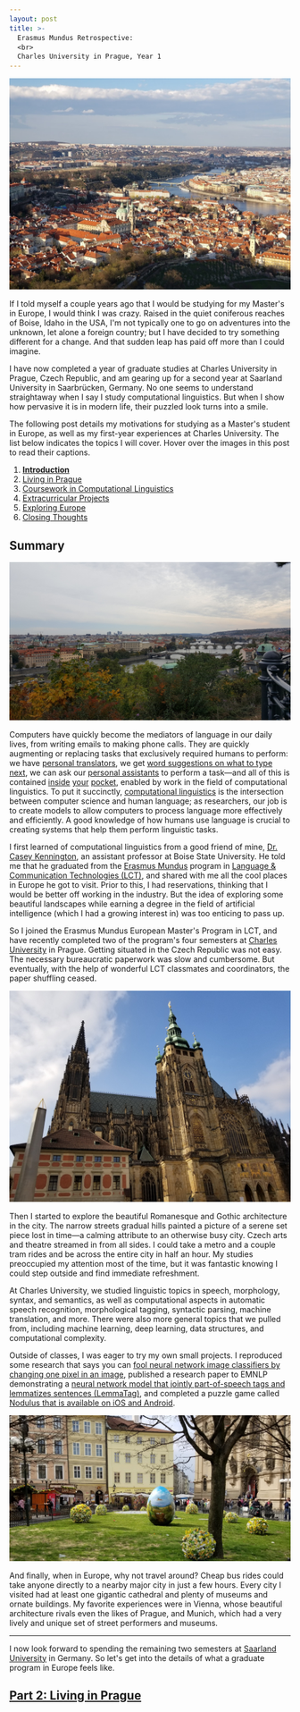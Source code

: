 ```yaml
---
layout: post
title: >-
  Erasmus Mundus Retrospective:
  <br>
  Charles University in Prague, Year 1
---
```


![Prague Aerial](/public/img/prague-city-aerial.jpg "A view of Prague from the Petřín Lookout Tower")

If I told myself a couple years ago that I would be studying for my Master's in Europe, I would think I was crazy. Raised in the quiet coniferous reaches of Boise, Idaho in the USA, I'm not typically one to go on adventures into the unknown, let alone a foreign country; but I have decided to try something different for a change. And that sudden leap has paid off more than I could imagine.

I have now completed a year of graduate studies at Charles University in Prague, Czech Republic, and am gearing up for a second year at Saarland University in Saarbrücken, Germany. No one seems to understand straightaway when I say I study computational linguistics. But when I show how pervasive it is in modern life, their puzzled look turns into a smile.

The following post details my motivations for studying as a Master's student in Europe, as well as my first-year experiences at Charles University. The list below indicates the topics I will cover. Hover over the images in this post to read their captions.

1. **[Introduction](/erasmus-mundus)**
1. [Living in Prague](/erasmus-living-in-prague)
1. [Coursework in Computational Linguistics](/erasmus-coursework-in-computational-linguistics)
1. [Extracurricular Projects](/erasmus-extracurricular-projects)
1. [Exploring Europe](/erasmus-exploring-europe)
1. [Closing Thoughts](/erasmus-mundus-conclusion)

## Summary

![Prague View](/public/img/prague-city-hill.jpg "Another view of Prague")

Computers have quickly become the mediators of language in our daily lives, from writing emails to making phone calls. They are quickly augmenting or replacing tasks that exclusively required humans to perform: we have [personal translators](https://en.wikipedia.org/wiki/Machine_translation), we get [word suggestions on what to type next](https://en.wikipedia.org/wiki/Autocomplete), we can ask our [personal assistants](https://en.wikipedia.org/wiki/Virtual_assistant) to perform a task&mdash;and all of this is contained [inside](https://translate.google.com/) [your](https://play.google.com/store/apps/details?id=com.google.android.inputmethod.latin) [pocket](https://assistant.google.com/), enabled by work in the field of computational linguistics. To put it succinctly, [computational linguistics](https://en.wikipedia.org/wiki/Computational_linguistics) is the intersection between computer science and human language; as researchers, our job is to create models to allow computers to process language more effectively and efficiently. A good knowledge of how humans use language is crucial to creating systems that help them perform linguistic tasks.

I first learned of computational linguistics from a good friend of mine, [Dr. Casey Kennington](https://coen.boisestate.edu/faculty-staff/caseykennington/), an assistant professor at Boise State University. He told me that he graduated from the [Erasmus Mundus](https://ec.europa.eu/programmes/erasmus-plus/opportunities/individuals/students/erasmus-mundus-joint-master-degrees_en) program in [Language & Communication Technologies (LCT)](https://lct-master.org/), and shared with me all the cool places in Europe he got to visit. Prior to this, I had reservations, thinking that I would be better off working in the industry. But the idea of exploring some beautiful landscapes while earning a degree in the field of artificial intelligence (which I had a growing interest in) was too enticing to pass up.

So I joined the Erasmus Mundus European Master's Program in LCT, and have recently completed two of the program's four semesters at [Charles University](http://ufal.mff.cuni.cz/home-page) in Prague. Getting situated in the Czech Republic was not easy. The necessary bureaucratic paperwork was slow and cumbersome. But eventually, with the help of wonderful LCT classmates and coordinators, the paper shuffling ceased.

![Prague Castle](/public/img/prague-castle.jpg "Prague Castle")

Then I started to explore the beautiful Romanesque and Gothic architecture in the city. The narrow streets gradual hills painted a picture of a serene set piece lost in time&mdash;a calming attribute to an otherwise busy city. Czech arts and theatre streamed in from all sides. I could take a metro and a couple tram rides and be across the entire city in half an hour. My studies preoccupied my attention most of the time, but it was fantastic knowing I could step outside and find immediate refreshment.

At Charles University, we studied linguistic topics in speech, morphology, syntax, and semantics, as well as computational aspects in automatic speech recognition, morphological tagging, syntactic parsing, machine translation, and more. There were also more general topics that we pulled from, including machine learning, deep learning, data structures, and computational complexity.

Outside of classes, I was eager to try my own small projects. I reproduced some research that says you can [fool neural network image classifiers by changing one pixel in an image](https://github.com/Hyperparticle/one-pixel-attack-keras), published a research paper to EMNLP demonstrating a [neural network model that jointly part-of-speech tags and lemmatizes sentences (LemmaTag)](https://github.com/Hyperparticle/LemmaTag), and completed a puzzle game called [Nodulus that is available on iOS and Android](/nodulus).

![Prague View](/public/img/prague-easter-egg.jpg "A literal easter egg")

And finally, when in Europe, why not travel around? Cheap bus rides could take anyone directly to a nearby major city in just a few hours. Every city I visited had at least one gigantic cathedral and plenty of museums and ornate buildings. My favorite experiences were in Vienna, whose beautiful architecture rivals even the likes of Prague, and Munich, which had a very lively and unique set of street performers and museums.

---

I now look forward to spending the remaining two semesters at [Saarland University](https://www.uni-saarland.de/en/master/study-programmes/lang-lit/lst/description.html) in Germany. So let's get into the details of what a graduate program in Europe feels like.

## [Part 2: Living in Prague](/erasmus-living-in-prague)
